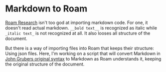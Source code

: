 
# Markdown to Roam #

[Roam Research](https://roamresearch.com) isn't too god at importing markdown code. For one, it doesn't read actual markdown. `__bold text__` is recognized as italic while `_italic text_` is not recognized at all. It also looses all structure of the document.

But there is a way of importing files into Roam that keeps their structure: Using json files. Here, I'm working on a script that will convert Markdown in [John Grubers original syntax](https://daringfireball.net/projects/markdown/) to Markdown as Roam understands it, keeping the original structure of the document.